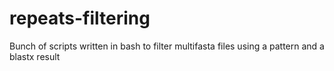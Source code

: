 # repeats-filtering
Bunch of scripts written in bash to filter multifasta files using a pattern and a blastx result
